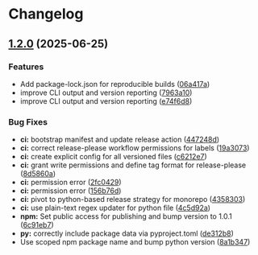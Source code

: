 # Changelog

## [1.2.0](https://github.com/aaurelions/combicode/compare/combicode-v1.1.0...combicode-v1.2.0) (2025-06-25)


### Features

* Add package-lock.json for reproducible builds ([06a417a](https://github.com/aaurelions/combicode/commit/06a417a155e9b72e26d0e091d181cfb8c53f0d28))
* improve CLI output and version reporting ([7963a10](https://github.com/aaurelions/combicode/commit/7963a10782c2626608750de53023d37d327d51b2))
* improve CLI output and version reporting ([e74f6d8](https://github.com/aaurelions/combicode/commit/e74f6d8fbed4f9cdf8ad82f3dae87069f66f7bb6))


### Bug Fixes

* **ci:** bootstrap manifest and update release action ([447248d](https://github.com/aaurelions/combicode/commit/447248d6b773e136b8c0a0b5fcc98aa9e413cdf8))
* **ci:** correct release-please workflow permissions for labels ([19a3073](https://github.com/aaurelions/combicode/commit/19a307343a5b880a20cb873dd7172a718886d5eb))
* **ci:** create explicit config for all versioned files ([c6212e7](https://github.com/aaurelions/combicode/commit/c6212e7801cf99876a4f996d7e1273f88bac51c7))
* **ci:** grant write permissions and define tag format for release-please ([8d5860a](https://github.com/aaurelions/combicode/commit/8d5860af2d52c578f4ede97e6d4a220789f71dd3))
* **ci:** permission error ([2fc0429](https://github.com/aaurelions/combicode/commit/2fc0429db17a5f1ccb2a95fe76a944f600b0e205))
* **ci:** permission error ([156b76d](https://github.com/aaurelions/combicode/commit/156b76d3ab1550123df2ded6b1da5d6e2e2cc008))
* **ci:** pivot to python-based release strategy for monorepo ([4358303](https://github.com/aaurelions/combicode/commit/4358303b136b8b5649c0997bcbe797291d8cbbbe))
* **ci:** use plain-text regex updater for python file ([4c5d92a](https://github.com/aaurelions/combicode/commit/4c5d92aa5b15175cc16b16a5fd443631f7e67f4b))
* **npm:** Set public access for publishing and bump version to 1.0.1 ([6c91eb7](https://github.com/aaurelions/combicode/commit/6c91eb714c81ec0201bb0fcfad8ad9fb4124cd7e))
* **py:** correctly include package data via pyproject.toml ([de312b8](https://github.com/aaurelions/combicode/commit/de312b81a8dccb049ccb0c7ddf94fbd4ba510600))
* Use scoped npm package name and bump python version ([8a1b347](https://github.com/aaurelions/combicode/commit/8a1b347f6c54c9762acf354ef289c293d3ef21a3))
